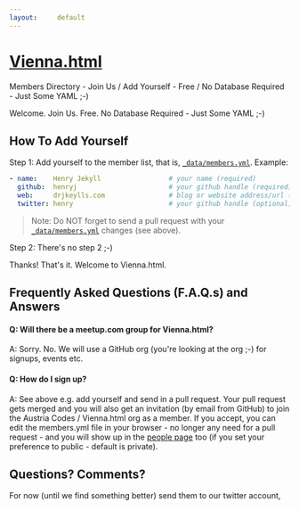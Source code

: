 ```yaml
---
layout:     default
---
```


# [Vienna.html](http://austriacodes.github.io/vienna.html)

Members Directory - Join Us / Add Yourself - Free / No Database Required - Just Some YAML ;-)


Welcome. Join Us. Free. No Database Required - Just Some YAML ;-)


## How To Add Yourself

Step 1: Add yourself to the member list, that is, [`_data/members.yml`](https://github.com/austriacodes/vienna.html/blob/master/_data/members.yml).
Example:


``` yaml
- name:    Henry Jekyll                 # your name (required)
  github:  henryj                       # your github handle (required)
  web:     drjkeylls.com                # blog or website address/url (optional)
  twitter: henry                        # your github handle (optional)
```

> Note: Do NOT forget to send a pull request with your [`_data/members.yml`](https://github.com/austriacodes/vienna.html/blob/master/_data/members.yml)
> changes (see above).


Step 2: There's no step 2 ;-)

Thanks! That's it. Welcome to Vienna.html.


## Frequently Asked Questions (F.A.Q.s) and Answers

#### Q: Will there be a meetup.com group for Vienna.html?

A: Sorry. No. We will use a GitHub org (you're looking at the org ;-) for signups, events etc.

#### Q: How do I sign up?

A: See above e.g. add yourself and send in a pull request. Your pull request gets merged and you will also get
an invitation (by email from GitHub) to join the Austria Codes / Vienna.html org as a member. If you accept, you can edit the
members.yml file in your browser - no longer any need for a pull request - and you will show up in the
[people page](https://github.com/orgs/austriacodes/people) too (if you set your preference
to public - default is private).



## Questions? Comments?

For now (until we find something better) send them to our twitter account,
